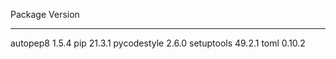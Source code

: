 Package     Version
----------- -------
autopep8    1.5.4
pip         21.3.1
pycodestyle 2.6.0
setuptools  49.2.1
toml        0.10.2
